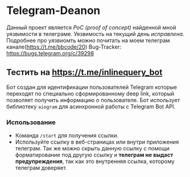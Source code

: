 ﻿# Telegram-Deanon

Данный проект является *PoC (proof of concept)* найденной мной уязвимости в телеграме. Уязвимость на текущий день *исправлена*.
Подробнее про уязвиомть можно почитать на моем телеграм канале(https://t.me/bbcode/20)
Bug-Tracker: https://bugs.telegram.org/c/39298

## Тестить на https://t.me/inlinequery_bot

Бот создан для идентификации пользователей Telegram которые переходят по специально сформированному deep link, который позволяет получить информацию о пользователе. Бот использует библиотеку `aiogram` для асинхронной работы с Telegram Bot API.

### Использование
- Команда `/start` для получения ссылки. 
- Используйте ссылку в веб-страницах или внутри приложения телеграм. Так же можно скрыть данную ссылку с помощи форматирование под другую ссылку и **телеграм не выдаст предупреждения**, так как это внутренняя ссылка, которому телеграм доверяет.
  
